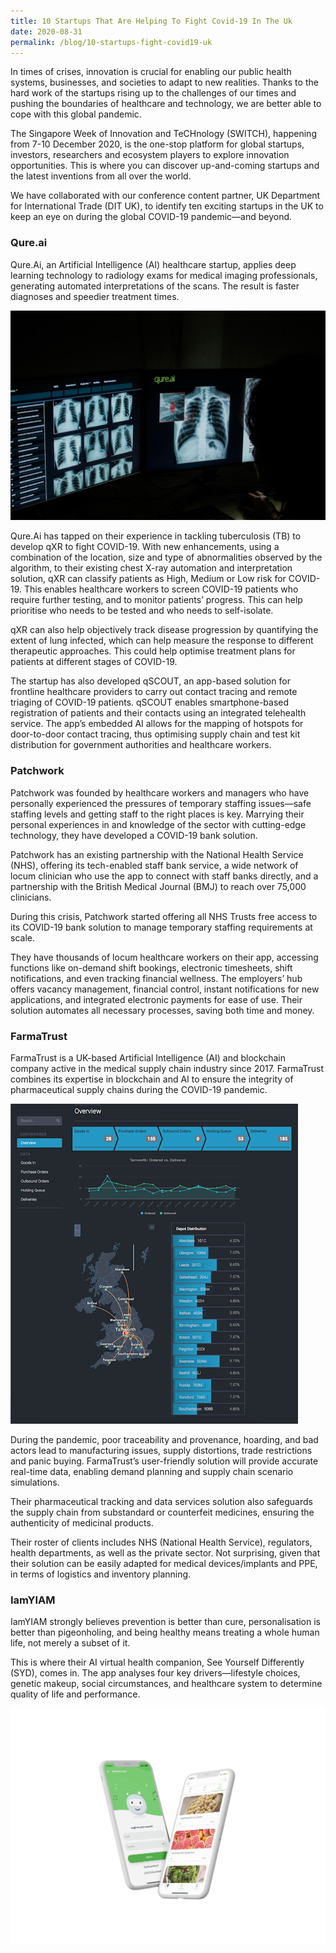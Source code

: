```yaml
---
title: 10 Startups That Are Helping To Fight Covid-19 In The Uk
date: 2020-08-31
permalink: /blog/10-startups-fight-covid19-uk
---
```

In times of crises, innovation is crucial for enabling our public health systems, businesses, and societies to adapt to new realities. Thanks to the hard work of the startups rising up to the challenges of our times and pushing the boundaries of healthcare and technology, we are better able to cope with this global pandemic.

The Singapore Week of Innovation and TeCHnology (SWITCH), happening from 7-10 December 2020, is the one-stop platform for global startups, investors, researchers and ecosystem players to explore innovation opportunities. This is where you can discover up-and-coming startups and the latest inventions from all over the world.

We have collaborated with our conference content partner, UK Department for International Trade (DIT UK), to identify ten exciting startups in the UK to keep an eye on during the global COVID-19 pandemic—and beyond.

  
### Qure.ai

Qure.Ai, an Artificial Intelligence (AI) healthcare startup, applies deep learning technology to radiology exams for medical imaging professionals, generating automated interpretations of the scans. The result is faster diagnoses and speedier treatment times.

![](/images/SWITCH_2020-QureAI.jpg)

Qure.Ai has tapped on their experience in tackling tuberculosis (TB) to develop qXR to fight COVID-19. With new enhancements, using a combination of the location, size and type of abnormalities observed by the algorithm, to their existing chest X-ray automation and interpretation solution, qXR can classify patients as High, Medium or Low risk for COVID-19. This enables healthcare workers to screen COVID-19 patients who require further testing, and to monitor patients’ progress. This can help prioritise who needs to be tested and who needs to self-isolate.

qXR can also help objectively track disease progression by quantifying the extent of lung infected, which can help measure the response to different therapeutic approaches. This could help optimise treatment plans for patients at different stages of COVID-19.

The startup has also developed qSCOUT, an app-based solution for frontline healthcare providers to carry out contact tracing and remote triaging of COVID-19 patients. qSCOUT enables smartphone-based registration of patients and their contacts using an integrated telehealth service. The app’s embedded AI allows for the mapping of hotspots for door-to-door contact tracing, thus optimising supply chain and test kit distribution for government authorities and healthcare workers.

### Patchwork

Patchwork was founded by healthcare workers and managers who have personally experienced the pressures of temporary staffing issues—safe staffing levels and getting staff to the right places is key. Marrying their personal experiences in and knowledge of the sector with cutting-edge technology, they have developed a COVID-19 bank solution.

Patchwork has an existing partnership with the National Health Service (NHS), offering its tech-enabled staff bank service, a wide network of locum clinician who use the app to connect with staff banks directly, and a partnership with the British Medical Journal (BMJ) to reach over 75,000 clinicians.

During this crisis, Patchwork started offering all NHS Trusts free access to its COVID-19 bank solution to manage temporary staffing requirements at scale.

They have thousands of locum healthcare workers on their app, accessing functions like on-demand shift bookings, electronic timesheets, shift notifications, and even tracking financial wellness. The employers’ hub offers vacancy management, financial control, instant notifications for new applications, and integrated electronic payments for ease of use. Their solution automates all necessary processes, saving both time and money.

### FarmaTrust

FarmaTrust is a UK-based Artificial Intelligence (AI) and blockchain company active in the medical supply chain industry since 2017. FarmaTrust combines its expertise in blockchain and AI to ensure the integrity of pharmaceutical supply chains during the COVID-19 pandemic.

![](/images/SWITCH_2020-FarmaTrust.png)

During the pandemic, poor traceability and provenance, hoarding, and bad actors lead to manufacturing issues, supply distortions, trade restrictions and panic buying. FarmaTrust’s user-friendly solution will provide accurate real-time data, enabling demand planning and supply chain scenario simulations.

Their pharmaceutical tracking and data services solution also safeguards the supply chain from substandard or counterfeit medicines, ensuring the authenticity of medicinal products.

Their roster of clients includes NHS (National Health Service), regulators, health departments, as well as the private sector. Not surprising, given that their solution can be easily adapted for medical devices/implants and PPE, in terms of logistics and inventory planning.

### IamYIAM

IamYIAM strongly believes prevention is better than cure, personalisation is better than pigeonholing, and being healthy means treating a whole human life, not merely a subset of it.

This is where their AI virtual health companion, See Yourself Differently (SYD), comes in. The app analyses four key drivers—lifestyle choices, genetic makeup, social circumstances, and healthcare system to determine quality of life and performance.

![](/images/SWITCH_2020-IAMYIAM.png)


